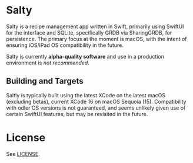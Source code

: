 # Salty
Salty is a recipe management app written in Swift, primarily using SwiftUI for the interface and SQLite, specifically GRDB via SharingGRDB, for persistence. The primary focus at the moment is macOS, with the intent of ensuring iOS/iPad OS compatibility in the future.

<!-- Some consideration is being given to an additional cross-platform viewer or even similarly-featured solution, perhaps using a tool such as .NET MAUI or Electron. However, there are no concrete plans for such at the moment. -->

Salty is currently **alpha-quality software** and use in a production environment is *not recommended*.

## Building and Targets

Saltly is typically built using the latest XCode on the latest macOS (excluding betas), current XCode 16 on macOS Sequoia (15). Compatibility with odler OS versions is not guaranteed, and seems unlikely given use of certain SwiftUI features, but may be revisited in the future.

# License

See [LICENSE](license).
